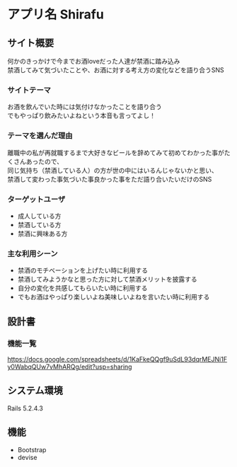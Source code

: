 # アプリ名 Shirafu

## サイト概要
何かのきっかけで今までお酒loveだった人達が禁酒に踏み込み<br>
禁酒してみて気づいたことや、お酒に対する考え方の変化などを語り合うSNS

### サイトテーマ
お酒を飲んでいた時には気付けなかったことを語り合う<br>
でもやっぱり飲みたいよねという本音も言ってよし！

### テーマを選んだ理由
離職中の私が再就職するまで大好きなビールを辞めてみて初めてわかった事がたくさんあったので、<br>
同じ気持ち（禁酒している人）の方が世の中にはいるんじゃないかと思い、<br>
禁酒して変わった事気づいた事良かった事をただ語り合いたいだけのSNS

### ターゲットユーザ
* 成人している方
* 禁酒している方
* 禁酒に興味ある方

### 主な利用シーン
* 禁酒のモチベーションを上げたい時に利用する
* 禁酒してみようかなと思った方に対して禁酒メリットを披露する
* 自分の変化を共感してもらいたい時に利用する
* でもお酒はやっぱり楽しいよね美味しいよねを言いたい時に利用する

## 設計書

### 機能一覧
https://docs.google.com/spreadsheets/d/1KaFkeQQgf9uSdL93dqrMEJNi1Fy0WabqQUw7vMhARQg/edit?usp=sharing

## システム環境
Rails 5.2.4.3

## 機能
* Bootstrap
* devise

